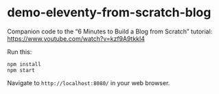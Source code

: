 # demo-eleventy-from-scratch-blog

Companion code to the “6 Minutes to Build a Blog from Scratch” tutorial: https://www.youtube.com/watch?v=kzf9A9tkkl4

Run this:

```
npm install
npm start
```

Navigate to `http://localhost:8080/` in your web browser.